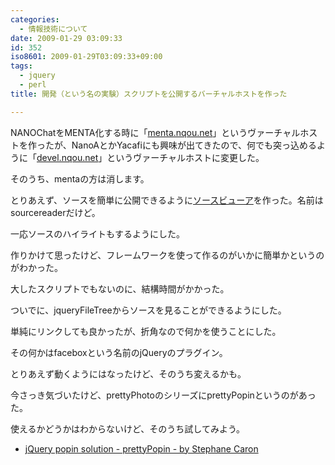 ```yaml
---
categories:
  - 情報技術について
date: 2009-01-29 03:09:33
id: 352
iso8601: 2009-01-29T03:09:33+09:00
tags:
  - jquery
  - perl
title: 開発（という名の実験）スクリプトを公開するバーチャルホストを作った

---
```


NANOChatをMENTA化する時に「[menta.nqou.net](https://www.nqou.net)」というヴァーチャルホストを作ったが、NanoAとかYacafiにも興味が出てきたので、何でも突っ込めるように「[devel.nqou.net](https://www.nqou.net)」というヴァーチャルホストに変更した。

そのうち、mentaの方は消します。

とりあえず、ソースを簡単に公開できるように[ソースビューア](https://www.nqou.net)を作った。名前はsourcereaderだけど。

一応ソースのハイライトもするようにした。

作りかけて思ったけど、フレームワークを使って作るのがいかに簡単かというのがわかった。

大したスクリプトでもないのに、結構時間がかかった。

ついでに、jqueryFileTreeからソースを見ることができるようにした。

単純にリンクしても良かったが、折角なので何かを使うことにした。

その何かはfaceboxという名前のjQueryのプラグイン。

とりあえず動くようにはなったけど、そのうち変えるかも。

今さっき気づいたけど、prettyPhotoのシリーズにprettyPopinというのがあった。

使えるかどうかはわからないけど、そのうち試してみよう。


- [jQuery popin solution - prettyPopin - by Stephane Caron](http://www.no-margin-for-errors.com/projects/prettyPopin/)
